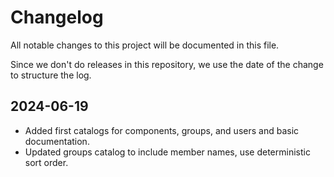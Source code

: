 # Changelog

All notable changes to this project will be documented in this file.

Since we don't do releases in this repository, we use the date of the
change to structure the log.

## 2024-06-19

- Added first catalogs for components, groups, and users and basic documentation.
- Updated groups catalog to include member names, use deterministic sort order.
